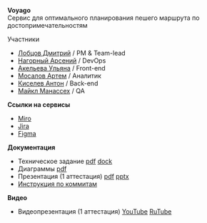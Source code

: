 **Voyago**  
Сервис для оптимального планирования пешего маршрута по достопримечательностям

Участники  
- [Лобцов Дмитрий](https://github.com/shelf08) / PM & Team-lead  
- [Нагорный Арсений](https://github.com/qudest) / DevOps  
- [Акельева Ульяна](https://github.com/ulianacode) / Front-end  
- [Мосалов Артем](https://github.com/artomas) / Аналитик  
- [Киселев Антон](https://github.com/Smertex) / Back-end  
- [Майкл Манассех](https://github.com/Drillefx) / QA  
  
**Ссылки на сервисы**  
- [Miro](https://miro.com/app/board/uXjVIe9QVfg=/?share_link_id=9825766657)  
- [Jira](https://voyago.atlassian.net/jira/software/projects/VOYAGO/boards/1)  
- [Figma](https://www.figma.com/design/EqIQmygpggXKefPpovrrsU/Project-Tourist-Guide?node-id=0-1&t=ZUOqSJMtTMUjJAl5-1)   

**Документация**  
- Техническое задание [pdf]() [dock]()  
- Диаграммы [pdf]()  
- Презентация (1 аттестация) [pdf](https://github.com/qudest/voyago/blob/VOYAGO-22/github-documentation/Documentation/Voyago-Presentation-1att.pdf) [pptx](https://github.com/qudest/voyago/blob/VOYAGO-22/github-documentation/Documentation/Voyago-Presentation-1att.pptx)  
- [Инструкция по коммитам](https://drive.google.com/file/d/11163BSJbBptiCoLEdbwxT1hNaGvViPxv/view?usp=drive_link)

**Видео**  
- Видеопрезентация (1 аттестация) [YouTube](https://www.youtube.com/) [RuTube](https://rutube.ru/)  

  
